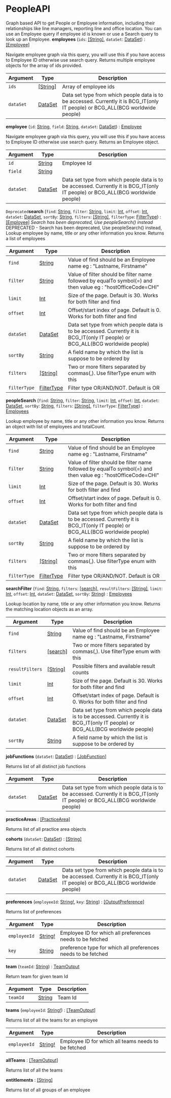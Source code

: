 # PeopleAPI
Graph based API to get People or Employee information, including their relationships like line managers, reporting line and office location. You can use an Employee query if employee id is known or use a Search query to look up an Employee.
**employees** (`ids`: [[String]](peopleapi/scalar#string), `dataSet`: [DataSet](peopleapi/enum#dataset)) : [[Employee]](peopleapi/object#employee)

Navigate employee graph via this query, you will use this if you have access to Employee ID otherwise use search query. Returns multiple employee objects for the array of ids provided.

| Argument  | Type               | Description      |
| --------- | ------------------ | ---------------- |
| `ids` | [[String]](peopleapi/scalar#string) | Array of employee ids |
| `dataSet` | [DataSet](peopleapi/enum#dataset) | Data set type from which people data is to be accessed. Currently it is BCG_IT(only IT people) or BCG_ALL(BCG worldwide people) |

**employee** (`id`: [String](peopleapi/scalar#string), `field`: [String](peopleapi/scalar#string), `dataSet`: [DataSet](peopleapi/enum#dataset)) : [Employee](peopleapi/object#employee)

Navigate employee graph via this query, you will use this if you have access to Employee ID otherwise use search query. Returns an Employee object.

| Argument  | Type               | Description      |
| --------- | ------------------ | ---------------- |
| `id` | [String](peopleapi/scalar#string) | Employee Id |
| `field` | [String](peopleapi/scalar#string) |  |
| `dataSet` | [DataSet](peopleapi/enum#dataset) | Data set type from which people data is to be accessed. Currently it is BCG_IT(only IT people) or BCG_ALL(BCG worldwide people) |

`Deprecated`**search** (`find`: [String](peopleapi/scalar#string), `filter`: [String](peopleapi/scalar#string), `limit`: [Int](peopleapi/scalar#int), `offset`: [Int](peopleapi/scalar#int), `dataSet`: [DataSet](peopleapi/enum#dataset), `sortBy`: [String](peopleapi/scalar#string), `filters`: [[String]](peopleapi/scalar#string), `filterType`: [FilterType](peopleapi/enum#filtertype)) : [[Employee]](peopleapi/object#employee)
*Search has been deprecated, Use peopleSearch() instead*
DEPRECATED -  Search has been deprecated, Use peopleSearch() instead, Lookup employee by name, title or any other information you know. Returns a list of employees

| Argument  | Type               | Description      |
| --------- | ------------------ | ---------------- |
| `find` | [String](peopleapi/scalar#string) | Value of find should be an Employee name eg : "Lastname, Firstname" |
| `filter` | [String](peopleapi/scalar#string) | Value of filter should be filter name followed by equalTo symbol(=) and then value eg : "hostOfficeCode=CHI" |
| `limit` | [Int](peopleapi/scalar#int) | Size of the page. Default is 30. Works for both filter and find |
| `offset` | [Int](peopleapi/scalar#int) | Offset/start index of page. Default is 0. Works for both filter and find |
| `dataSet` | [DataSet](peopleapi/enum#dataset) | Data set type from which people data is to be accessed. Currently it is BCG_IT(only IT people) or BCG_ALL(BCG worldwide people) |
| `sortBy` | [String](peopleapi/scalar#string) | A field name by which the list is suppose to be ordered by |
| `filters` | [[String]](peopleapi/scalar#string) | Two or more filters separated by commas(,). Use filterType enum with this |
| `filterType` | [FilterType](peopleapi/enum#filtertype) | Filter type OR/AND/NOT. Default is OR |

**peopleSearch** (`find`: [String](peopleapi/scalar#string), `filter`: [String](peopleapi/scalar#string), `limit`: [Int](peopleapi/scalar#int), `offset`: [Int](peopleapi/scalar#int), `dataSet`: [DataSet](peopleapi/enum#dataset), `sortBy`: [String](peopleapi/scalar#string), `filters`: [[String]](peopleapi/scalar#string), `filterType`: [FilterType](peopleapi/enum#filtertype)) : [Employees](peopleapi/object#employees)

Lookup employee by name, title or any other information you know. Returns an object with list of employees and totalCount.

| Argument  | Type               | Description      |
| --------- | ------------------ | ---------------- |
| `find` | [String](peopleapi/scalar#string) | Value of find should be an Employee name eg : "Lastname, Firstname" |
| `filter` | [String](peopleapi/scalar#string) | Value of filter should be filter name followed by equalTo symbol(=) and then value eg : "hostOfficeCode=CHI" |
| `limit` | [Int](peopleapi/scalar#int) | Size of the page. Default is 30. Works for both filter and find |
| `offset` | [Int](peopleapi/scalar#int) | Offset/start index of page. Default is 0. Works for both filter and find |
| `dataSet` | [DataSet](peopleapi/enum#dataset) | Data set type from which people data is to be accessed. Currently it is BCG_IT(only IT people) or BCG_ALL(BCG worldwide people) |
| `sortBy` | [String](peopleapi/scalar#string) | A field name by which the list is suppose to be ordered by |
| `filters` | [[String]](peopleapi/scalar#string) | Two or more filters separated by commas(,). Use filterType enum with this |
| `filterType` | [FilterType](peopleapi/enum#filtertype) | Filter type OR/AND/NOT. Default is OR |

**searchFilter** (`find`: [String](peopleapi/scalar#string), `filters`: [[search]](search), `resultFilters`: [[String]](peopleapi/scalar#string), `limit`: [Int](peopleapi/scalar#int), `offset`: [Int](peopleapi/scalar#int), `dataSet`: [DataSet](peopleapi/enum#dataset), `sortBy`: [String](peopleapi/scalar#string)) : [Employees](peopleapi/object#employees)

Lookup location by name, title or any other information you know. Returns the matching location objects as an array.

| Argument  | Type               | Description      |
| --------- | ------------------ | ---------------- |
| `find` | [String](peopleapi/scalar#string) | Value of find should be an Employee name eg : "Lastname, Firstname" |
| `filters` | [[search]](search) | Two or more filters separated by commas(,). Use filterType enum with this |
| `resultFilters` | [[String]](peopleapi/scalar#string) | Possible filters and available result counts |
| `limit` | [Int](peopleapi/scalar#int) | Size of the page. Default is 30. Works for both filter and find |
| `offset` | [Int](peopleapi/scalar#int) | Offset/start index of page. Default is 0. Works for both filter and find |
| `dataSet` | [DataSet](peopleapi/enum#dataset) | Data set type from which people data is to be accessed. Currently it is BCG_IT(only IT people) or BCG_ALL(BCG worldwide people) |
| `sortBy` | [String](peopleapi/scalar#string) | A field name by which the list is suppose to be ordered by |

**jobFunctions** (`dataSet`: [DataSet](peopleapi/enum#dataset)) : [[JobFunction]](peopleapi/object#jobfunction)

Returns list of all distinct job functions

| Argument  | Type               | Description      |
| --------- | ------------------ | ---------------- |
| `dataSet` | [DataSet](peopleapi/enum#dataset) | Data set type from which people data is to be accessed. Currently it is BCG_IT(only IT people) or BCG_ALL(BCG worldwide people) |

**practiceAreas**  : [[PracticeArea]](peopleapi/object#practicearea)

Returns list of all practice area objects

**cohorts** (`dataSet`: [DataSet](peopleapi/enum#dataset)) : [[String]](peopleapi/scalar#string)

Returns list of all distinct cohorts

| Argument  | Type               | Description      |
| --------- | ------------------ | ---------------- |
| `dataSet` | [DataSet](peopleapi/enum#dataset) | Data set type from which people data is to be accessed. Currently it is BCG_IT(only IT people) or BCG_ALL(BCG worldwide people) |

**preferences** (`employeeId`: [String!](peopleapi/scalar#string), `key`: [String](peopleapi/scalar#string)) : [[OutputPreference]](peopleapi/object#outputpreference)

Returns list of preferences

| Argument  | Type               | Description      |
| --------- | ------------------ | ---------------- |
| `employeeId` | [String!](peopleapi/scalar#string) | Employee ID for which all preferences needs to be fetched |
| `key` | [String](peopleapi/scalar#string) | preference type for which all preferences needs to be fetched |

**team** (`teamId`: [String](peopleapi/scalar#string)) : [TeamOutput](peopleapi/object#teamoutput)

Return team for given team Id

| Argument  | Type               | Description      |
| --------- | ------------------ | ---------------- |
| `teamId` | [String](peopleapi/scalar#string) | Team Id |

**teams** (`employeeId`: [String!](peopleapi/scalar#string)) : [[TeamOutput]](peopleapi/object#teamoutput)

Returns list of all the teams for an employee

| Argument  | Type               | Description      |
| --------- | ------------------ | ---------------- |
| `employeeId` | [String!](peopleapi/scalar#string) | Employee ID for which all teams needs to be fetched |

**allTeams**  : [[TeamOutput]](peopleapi/object#teamoutput)

Returns list of all the teams

**entitlements**  : [[String]](peopleapi/scalar#string)

Returns list of all groups of an employee
